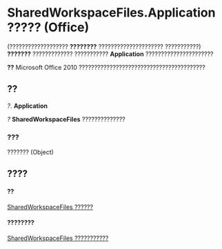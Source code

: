 
# SharedWorkspaceFiles.Application ????? (Office)

(??????????????????? **????????** ????????????????????? ???????????) **???????** ????????????? ??????????? **Application** ??????????????????????


 **??**  Microsoft Office 2010 ?????????????????????????????????????????


## ??

 _?_. **Application**

 _?_ **SharedWorkspaceFiles** ??????????????


### ???

??????? (Object)


## ????


#### ??


[SharedWorkspaceFiles ??????](5e2937f7-f794-dffb-a1ec-69ea9a9e3546.md)
#### ????????


[SharedWorkspaceFiles ???????????](http://msdn.microsoft.com/library/30e841ce-c8f1-249a-3bc7-6f204be64536%28Office.15%29.aspx)